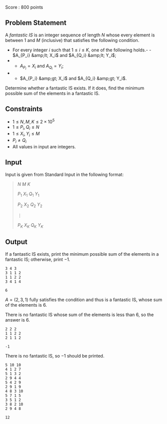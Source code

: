 Score : $800$ points

## Problem Statement

A *fantastic IS* is an integer sequence of length $N$ whose every element is between $1$ and $M$ (inclusive) that satisfies the following condition.

- For every integer $i$ such that $1 \le i \le K$, one of the following holds.-   - $A_{P_i} &amp;lt; X_i$ and $A_{Q_i} &amp;lt; Y_i$;
-   - $A_{P_i} = X_i$ and $A_{Q_i} = Y_i$;
-   - $A_{P_i} &amp;gt; X_i$ and $A_{Q_i} &amp;gt; Y_i$.

Determine whether a fantastic IS exists. If it does, find the minimum possible sum of the elements in a fantastic IS.

## Constraints

- $1 \le N,M,K \le 2 \times 10^5$
- $1 \le P_i,Q_i \le N$
- $1 \le X_i,Y_i \le M$
- $P_i \neq Q_i$
- All values in input are integers.

## Input

Input is given from Standard Input in the following format:

> $N$ $M$ $K$
> 
> $P_1$ $X_1$ $Q_1$ $Y_1$
> 
> $P_2$ $X_2$ $Q_2$ $Y_2$
> 
> $\vdots$
> 
> $P_K$ $X_K$ $Q_K$ $Y_K$

## Output

If a fantastic IS exists, print the minimum possible sum of the elements in a fantastic IS; otherwise, print $-1$.

```input1
3 4 3
3 1 1 2
1 1 2 2
3 4 1 4
```

```output1
6
```

$A=(2,3,1)$ fully satisfies the condition and thus is a fantastic IS, whose sum of the elements is $6$.

There is no fantastic IS whose sum of the elements is less than $6$, so the answer is $6$.

```input2
2 2 2
1 1 2 2
2 1 1 2
```

```output2
-1
```

There is no fantastic IS, so $-1$ should be printed.

```input3
5 10 10
4 1 2 7
5 1 3 2
2 9 4 4
5 4 2 9
2 9 1 9
4 8 3 10
5 7 1 5
3 5 1 2
3 8 2 10
2 9 4 8
```

```output3
12
```